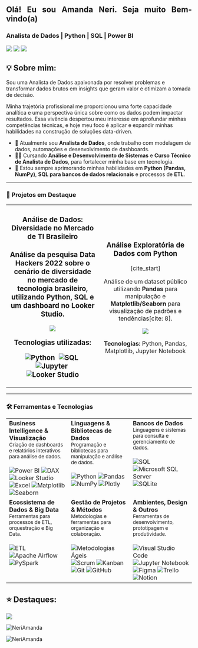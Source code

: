 
<h2 align="justify"> Olá! Eu sou Amanda Neri. Seja muito Bem-vindo(a)</h2>

### Analista de Dados | Python | SQL | Power BI

<a href="mailto:mandaneri@gmail.com" title="E-mail: mandaneri@gmail.com"><img src="https://img.shields.io/badge/Gmail-D14836?style=for-the-badge&logo=gmail&logoColor=white"></a>
<a href="https://www.linkedin.com/in/amanda-neri/"><img src="https://img.shields.io/badge/LinkedIn-0077B5?style=for-the-badge&logo=linkedin&logoColor=white"></a>
<a href="https://mandaneri.wixsite.com/data-analyst"><img src="https://img.shields.io/badge/Portfólio-%234CAF50?style=for-the-badge&logo=google-chrome&logoColor=white"></a>

<h2 align="justify">💡 Sobre mim:</h2>

Sou uma Analista de Dados apaixonada por resolver problemas e transformar dados brutos em insights que geram valor e otimizam a tomada de decisão.

Minha trajetória profissional me proporcionou uma forte capacidade analítica e uma perspectiva única sobre como os dados podem impactar resultados. Essa vivência despertou meu interesse em aprofundar minhas competências técnicas, e hoje meu foco é aplicar e expandir minhas habilidades na construção de soluções data-driven.

- 🔭 Atualmente sou **Analista de Dados**, onde trabalho com modelagem de dados, automações e desenvolvimento de dashboards.
- 👩‍🎓 Cursando **Análise e Desenvolvimento de Sistemas** e **Curso Técnico de Analista de Dados**, para fortalecer minha base em tecnologia.
- 🌱 Estou sempre aprimorando minhas habilidades em **Python (Pandas, NumPy)**, **SQL para bancos de dados relacionais** e processos de **ETL**.

---

### 🚀 Projetos em Destaque

<table>
<tr>
<td width="50%">
<h3 align="center">Análise de Dados: Diversidade no Mercado de TI Brasileiro<h3>
<div align="center">
<p>Análise da pesquisa <strong>Data Hackers 2022</strong> sobre o cenário de diversidade no mercado de tecnologia brasileiro, utilizando <strong>Python</strong>, <strong>SQL</strong> e um dashboard no <strong>Looker Studio</strong>.</p>
<p>
<a href="https://github.com/NeriAmanda/Analise_Dados_PrograMaria" target="_blank">
<img src="https://img.shields.io/badge/VER%20PROJETO-FFF?style=for-the-badge&logo=github&logoColor=black">
</a>
</p>
<p><strong>Tecnologias utilizadas:</strong></p>
<div>
    <img src="https://img.shields.io/badge/Python-3776AB?style=for-the-badge&logo=python&logoColor=white" alt="Python">&nbsp;
    <img src="https://img.shields.io/badge/SQL-025E8C?style=for-the-badge&logo=postgresql&logoColor=white" alt="SQL">&nbsp;
    <img src="https://img.shields.io/badge/Jupyter-F37626?style=for-the-badge&logo=jupyter&logoColor=white" alt="Jupyter">&nbsp;
    <img src="https://img.shields.io/badge/Looker%20Studio-4285F4?style=for-the-badge&logo=looker&logoColor=white" alt="Looker Studio">
</div>
</div>
</td>
<td width="50%">
<h3 align="center">Análise Exploratória de Dados com Python</h3>
<div align="center">
[cite_start]<p>Análise de um dataset público utilizando <strong>Pandas</strong> para manipulação e <strong>Matplotlib/Seaborn</strong> para visualização de padrões e tendências[cite: 8].</p>
<p>
<a href="LINK-PARA-O-REPOSITORIO" target="_blank">
<img src="https://img.shields.io/badge/VER%20PROJETO-000?style=for-the-badge&logo=github&logoColor=white">
</a>
</p>
<p><strong>Tecnologias:</strong> Python, Pandas, Matplotlib, Jupyter Notebook</p>
</div>
</td>
</tr>
</table>

---

### 🛠️ Ferramentas e Tecnologias

<table>
  <tr>
    <td valign="top" width="33%">
      <strong>Business Intelligence & Visualização</strong><br>
      <sub>Criação de dashboards e relatórios interativos para análise de dados.</sub><br><br>
      <img src="https://img.shields.io/badge/Power%20BI-F2C811?style=for-the-badge&logo=powerbi&logoColor=black" alt="Power BI">
      <img src="https://img.shields.io/badge/DAX-black?style=for-the-badge&logo=powerbi&logoColor=white" alt="DAX">
      <img src="https://img.shields.io/badge/Looker%20Studio-4285F4?style=for-the-badge&logo=looker&logoColor=white" alt="Looker Studio">
      <img src="https://img.shields.io/badge/Excel-217346?style=for-the-badge&logo=microsoftexcel&logoColor=white" alt="Excel">
      <img src="https://img.shields.io/badge/Matplotlib-3B79A9?style=for-the-badge&logo=matplotlib&logoColor=white" alt="Matplotlib">
      <img src="https://img.shields.io/badge/Seaborn-3B79A9?style=for-the-badge&logo=seaborn&logoColor=white" alt="Seaborn">
    </td>
    <td valign="top" width="33%">
      <strong>Linguagens & Bibliotecas de Dados</strong><br>
      <sub>Programação e bibliotecas para manipulação e análise de dados.</sub><br><br>
      <img src="https://img.shields.io/badge/Python-3776AB?style=for-the-badge&logo=python&logoColor=white" alt="Python">
      <img src="https://img.shields.io/badge/Pandas-150458?style=for-the-badge&logo=pandas&logoColor=white" alt="Pandas">
      <img src="https://img.shields.io/badge/NumPy-013243?style=for-the-badge&logo=numpy&logoColor=white" alt="NumPy">
      <img src="https://img.shields.io/badge/Plotly-3F4F75?style=for-the-badge&logo=plotly&logoColor=white" alt="Plotly">
    </td>
    <td valign="top" width="33%">
      <strong>Bancos de Dados</strong><br>
      <sub>Linguagens e sistemas para consulta e gerenciamento de dados.</sub><br><br>
      <img src="https://img.shields.io/badge/SQL-025E8C?style=for-the-badge&logo=postgresql&logoColor=white" alt="SQL">
      <img src="https://img.shields.io/badge/Microsoft%20SQL%20Server-CC2927?style=for-the-badge&logo=microsoftsqlserver&logoColor=white" alt="Microsoft SQL Server">
      <img src="https://img.shields.io/badge/SQLite-003B57?style=for-the-badge&logo=sqlite&logoColor=white" alt="SQLite">
    </td>
  </tr>
  <tr>
    <td valign="top" width="33%">
      <strong>Ecossistema de Dados & Big Data</strong><br>
      <sub>Ferramentas para processos de ETL, orquestração e Big Data.</sub><br><br>
      <img src="https://img.shields.io/badge/ETL-4479A1?style=for-the-badge&logo=ibm&logoColor=white" alt="ETL">
      <img src="https://img.shields.io/badge/Apache%20Airflow-017CEE?style=for-the-badge&logo=apacheairflow&logoColor=white" alt="Apache Airflow">
      <img src="https://img.shields.io/badge/PySpark-E25A1C?style=for-the-badge&logo=apachespark&logoColor=white" alt="PySpark">
    </td>
    <td valign="top" width="33%">
      <strong>Gestão de Projetos & Métodos</strong><br>
      <sub>Metodologias e ferramentas para organização e colaboração.</sub><br><br>
      <img src="https://img.shields.io/badge/Metodologias%20Ágeis-0078D4?style=for-the-badge&logo=azuredevops&logoColor=white" alt="Metodologias Ágeis">
      <img src="https://img.shields.io/badge/Scrum-0078D4?style=for-the-badge&logo=azuredevops&logoColor=white" alt="Scrum">
      <img src="https://img.shields.io/badge/Kanban-0052CC?style=for-the-badge&logo=trello&logoColor=white" alt="Kanban">
      <img src="https://img.shields.io/badge/Git-F05032?style=for-the-badge&logo=git&logoColor=white" alt="Git">
      <img src="https://img.shields.io/badge/GitHub-181717?style=for-the-badge&logo=github&logoColor=white" alt="GitHub">
    </td>
    <td valign="top" width="33%">
      <strong>Ambientes, Design & Outros</strong><br>
      <sub>Ferramentas de desenvolvimento, prototipagem e produtividade.</sub><br><br>
      <img src="https://img.shields.io/badge/VS%20Code-007ACC?style=for-the-badge&logo=visualstudiocode&logoColor=white" alt="Visual Studio Code">
      <img src="https://img.shields.io/badge/Jupyter-F37626?style=for-the-badge&logo=jupyter&logoColor=white" alt="Jupyter Notebook">
      <img src="https://img.shields.io/badge/Figma-F24E1E?style=for-the-badge&logo=figma&logoColor=white" alt="Figma">
      <img src="https://img.shields.io/badge/Trello-0052CC?style=for-the-badge&logo=trello&logoColor=white" alt="Trello">
      <img src="https://img.shields.io/badge/Notion-000000?style=for-the-badge&logo=notion&logoColor=white" alt="Notion">
    </td>
  </tr>
</table>


<h2 align="justify">⭐ Destaques:</h2>

<img src="https://github-readme-stats.vercel.app/api?username=NeriAmanda&show_icons=true&theme=radical&include_all_commits=true"><p>
<img align="center" src="https://github-readme-streak-stats.herokuapp.com/?user=NeriAmanda&theme=radical" alt="NeriAmanda" />
<p><img align="center" src="https://github-readme-stats.vercel.app/api/top-langs/?username=NeriAmanda&layout=compact&theme=radical" alt="NeriAmanda" /></p> 



